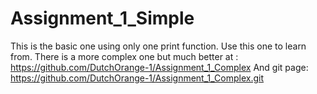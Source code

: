# Assignment_1_Simple

This is the basic one using only one print function. Use this one to learn from. 
There is a more complex one but much better at : https://github.com/DutchOrange-1/Assignment_1_Complex
And git page: https://github.com/DutchOrange-1/Assignment_1_Complex.git
